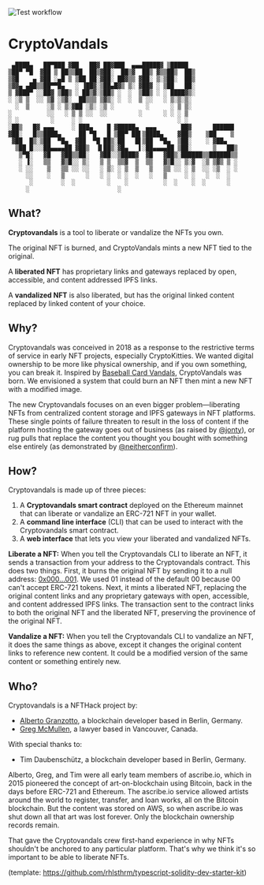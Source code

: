 ![Test workflow](https://github.com/cryptovandals/contracts/actions/workflows/node.yml/badge.svg)

# CryptoVandals

```
 ▄████▄   ██▀███ ▓██   ██▓ ██▓███  ▄▄▄█████▓ ▒█████
▒██▀ ▀█  ▓██ ▒ ██▒▒██  ██▒▓██░  ██▒▓  ██▒ ▓▒▒██▒  ██▒
▒▓█    ▄ ▓██ ░▄█ ▒ ▒██ ██░▓██░ ██▓▒▒ ▓██░ ▒░▒██░  ██▒
▒▓▓▄ ▄██▒▒██▀▀█▄   ░ ▐██▓░▒██▄█▓▒ ▒░ ▓██▓ ░ ▒██   ██░
▒ ▓███▀ ░░██▓ ▒██▒ ░ ██▒▓░▒██▒ ░  ░  ▒██▒ ░ ░ ████▓▒░
░ ░▒ ▒  ░░ ▒▓ ░▒▓░  ██▒▒▒ ▒▓▒░ ░  ░  ▒ ░░   ░ ▒░▒░▒░
  ░  ▒     ░▒ ░ ▒░▓██ ░▒░ ░▒ ░         ░      ░ ▒ ▒░
░          ░░   ░ ▒ ▒ ░░  ░░         ░      ░ ░ ░ ▒
░ ░         ░     ░ ░                           ░ ░
░██▒   █▓ ▄▄▄     ░ ███▄    █ ▓█████▄  ▄▄▄       ██▓      ██████
▓██░   █▒▒████▄     ██ ▀█   █ ▒██▀ ██▌▒████▄    ▓██▒    ▒██    ▒
 ▓██  █▒░▒██  ▀█▄  ▓██  ▀█ ██▒░██   █▌▒██  ▀█▄  ▒██░    ░ ▓██▄
  ▒██ █░░░██▄▄▄▄██ ▓██▒  ▐▌██▒░▓█▄   ▌░██▄▄▄▄██ ▒██░      ▒   ██▒
   ▒▀█░   ▓█   ▓██▒▒██░   ▓██░░▒████▓  ▓█   ▓██▒░██████▒▒██████▒▒
   ░ ▐░   ▒▒   ▓▒█░░ ▒░   ▒ ▒  ▒▒▓  ▒  ▒▒   ▓▒█░░ ▒░▓  ░▒ ▒▓▒ ▒ ░
   ░ ░░    ▒   ▒▒ ░░ ░░   ░ ▒░ ░ ▒  ▒   ▒   ▒▒ ░░ ░ ▒  ░░ ░▒  ░ ░
     ░░    ░   ▒      ░   ░ ░  ░ ░  ░   ░   ▒     ░ ░   ░  ░  ░
      ░        ░  ░         ░    ░          ░  ░    ░  ░      ░
     ░                         ░
```

## What?
**Cryptovandals** is a tool to liberate or vandalize the NFTs you own.

The original NFT is burned, and CryptoVandals mints a new NFT tied to the original.

A **liberated NFT** has proprietary links and gateways replaced by open, accessible, and content addressed IPFS links.

A **vandalized NFT** is also liberated, but has the original linked content replaced by linked content of your choice.

## Why?
Cryptovandals was conceived in 2018 as a response to the restrictive terms of service in early NFT projects, especially CryptoKitties. We wanted digital ownership to be more like physical ownership, and if you own something, you can break it. Inspired by [Baseball Card Vandals](https://baseballcardvandals.com/), CryptoVandals was born. We envisioned a system that could burn an NFT then mint a new NFT with a modified image.

The new Cryptovandals focuses on an even bigger problem—liberating NFTs from centralized content storage and IPFS gateways in NFT platforms. These single points of failure threaten to result in the loss of content if the platform hosting the gateway goes out of business (as raised by [@jonty](https://twitter.com/jonty/status/1372163423446917122)), or rug pulls that replace the content you thought you bought with something else entirely (as demonstrated by [@neitherconfirm](https://twitter.com/neitherconfirm/status/1369285946198396928)).

## How?
Cryptovandals is made up of three pieces:
1. A **Cryptovandals smart contract** deployed on the Ethereum mainnet that can liberate or vandalize an ERC-721 NFT in your wallet.
2. A **command line interface** (CLI) that can be used to interact with the Cryptovandals smart contract.
3. A **web interface** that lets you view your liberated and vandalized NFTs.

**Liberate a NFT:** When you tell the Cryptovandals CLI to liberate an NFT, it sends a transaction from your address to the Cryptovandals contract. This does two things. First, it burns the original NFT by sending it to a null address: [0x000...001](https://etherscan.io/address/0x0000000000000000000000000000000000000001). We used 01 instead of the default 00 because 00 can't accept ERC-721 tokens. Next, it mints a liberated NFT, replacing the original content links and any proprietary gateways with open, accessible, and content addressed IPFS links. The transaction sent to the contract links to both the original NFT and the liberated NFT, preserving the provinence of the original NFT.

**Vandalize a NFT:** When you tell the Cryptovandals CLI to vandalize an NFT, it does the same things as above, except it changes the original content links to reference new content. It could be a modified version of the same content or something entirely new.

## Who?
Cryptovandals is a NFTHack project by:
* [Alberto Granzotto](https://twitter.com/vrde), a blockchain developer based in Berlin, Germany.
* [Greg McMullen](https://twitter.com/gmcmullen), a lawyer based in Vancouver, Canada.

With special thanks to:
* Tim Daubenschütz, a blockchain developer based in Berlin, Germany.

Alberto, Greg, and Tim were all early team members of ascribe.io, which in 2015 pioneered the concept of art-on-blockchain using Bitcoin, back in the days before ERC-721 and Ethereum. The ascribe.io service allowed artists around the world to register, transfer, and loan works, all on the Bitcoin blockchain. But the content was stored on AWS, so when ascribe.io was shut down all that art was lost forever. Only the blockchain ownership records remain.

That gave the Cryptovandals crew first-hand experience in why NFTs shouldn't be anchored to any particular platform. That's why we think it's so important to be able to liberate NFTs.

(template: https://github.com/rhlsthrm/typescript-solidity-dev-starter-kit)
